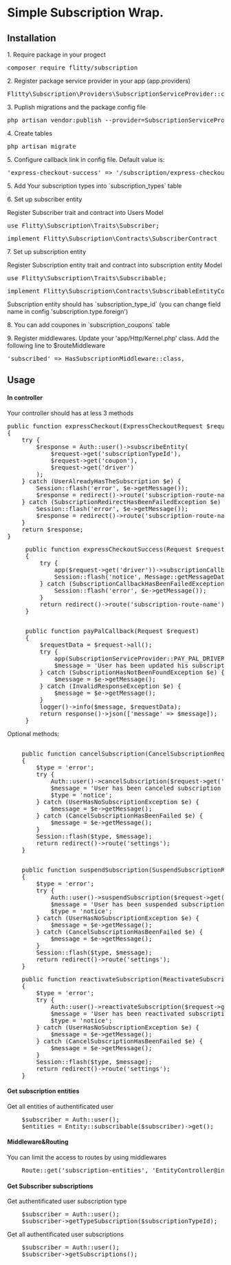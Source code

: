 <h1>Simple Subscription Wrap.</h1>

<h2>Installation</h2>

<p>1. Require package in your progect</p>
<pre>composer require flitty/subscription</pre>

<p>2. Register package service provider in your app (app.providers)</p>
<pre>Flitty\Subscription\Providers\SubscriptionServiceProvider::class</pre>

<p>3. Puplish migrations and the package config file</p>
<pre>php artisan vendor:publish --provider=SubscriptionServiceProvider</pre>

<p>4. Create tables</p>
<pre>php artisan migrate</pre>

<p>5. Configure callback link in config file. Default value is:</p>
<pre>'express-checkout-success' => '/subscription/express-checkout-success?driver=pay-pal-subscription',</pre>

<p>5. Add Your subscription types into `subscription_types` table</p>

<p>6. Set up subscriber entity</p>
<p>Register Subscriber trait and contract into Users Model</p>
<pre>use Flitty\Subscription\Traits\Subscriber;</pre>
<pre>implement Flitty\Subscription\Contracts\SubscriberContract</pre>

<p>7. Set up subscription entity</p>
<p>Register Subscription entity trait and contract into subscription entity Model</p>
<pre>use Flitty\Subscription\Traits\Subscribable;</pre>
<pre>implement Flitty\Subscription\Contracts\SubscribableEntityContract</pre>
<p>Subscription entity should has `subscription_type_id` (you can change field name in config 'subscription.type.foreign')</p>

<p>8. You can add coupones in `subscription_coupons` table</p>

<p>9. Register middlewares. Update your 'app/Http/Kernel.php' class. Add the following line to $routeMiddleware</p>
<pre>'subscribed' => HasSubscriptionMiddleware::class,</pre>

<h2>Usage</h2>

<h4>In controller</h4>
<p>Your controller should has at less 3 methods </p>
<pre>public function expressCheckout(ExpressCheckoutRequest $request)
{
    try {
        $response = Auth::user()->subscribeEntity(
            $request->get('subscriptionTypeId'),
            $request->get('coupon'),
            $request->get('driver')
        );
    } catch (UserAlreadyHasTheSubscription $e) {
        Session::flash('error', $e->getMessage());
        $response = redirect()->route('subscription-route-name');
    } catch (SubscriptionRedirectHasBeenFailedException $e) {
        Session::flash('error', $e->getMessage());
        $response = redirect()->route('subscription-route-name');
    }
    return $response;
}
</pre>
<pre>
     public function expressCheckoutSuccess(Request $request)
     {
         try {
             app($request->get('driver'))->subscriptionCallback($request->get('token'));
             Session::flash('notice', Message::getMessageData(Message::SUBSCRIBED_SUCCESSFULLY));
         } catch (SubscriptionCallbackHasBeenFailedException $e) {
             Session::flash('error', $e->getMessage());
         }
         return redirect()->route('subscription-route-name');
     }
</pre>
<pre>  
     public function payPalCallback(Request $request)
     {
         $requestData = $request->all();
         try {
             app(SubscriptionServiceProvider::PAY_PAL_DRIVER)->cmdCallback($requestData);
             $message = 'User has been updated his subscription';
         } catch (SubscriptionHasNotBeenFoundException $e) {
             $message = $e->getMessage();
         } catch (InvalidResponseException $e) {
             $message = $e->getMessage();
         }
         logger()->info($message, $requestData);
         return response()->json(['message' => $message]);
     }
</pre>

<p>Optional methods:</p>
<pre>    
    public function cancelSubscription(CancelSubscriptionRequest $request)
    {
        $type = 'error';
        try {
            Auth::user()->cancelSubscription($request->get('subscriptionTypeId'), $request->get('driver'));
            $message = 'User has been canceled subscription successfully';
            $type = 'notice';
        } catch (UserHasNoSubscriptionException $e) {
            $message = $e->getMessage();
        } catch (CancelSubscriptionHasBeenFailed $e) {
            $message = $e->getMessage();
        }
        Session::flash($type, $message);
        return redirect()->route('settings');
    }
 </pre>
<pre>
    public function suspendSubscription(SuspendSubscriptionRequest $request)
    {
        $type = 'error';
        try {
            Auth::user()->suspendSubscription($request->get('subscriptionTypeId'), $request->get('driver'));
            $message = 'User has been suspended subscription successfully';
            $type = 'notice';
        } catch (UserHasNoSubscriptionException $e) {
            $message = $e->getMessage();
        } catch (CancelSubscriptionHasBeenFailed $e) {
            $message = $e->getMessage();
        }
        Session::flash($type, $message);
        return redirect()->route('settings');
    }
</pre>
<pre>
    public function reactivateSubscription(ReactivateSubscriptionRequest $request)
    {
        $type = 'error';
        try {
            Auth::user()->reactivateSubscription($request->get('subscriptionTypeId'), $request->get('driver'));
            $message = 'User has been reactivated subscription successfully';
            $type = 'notice';
        } catch (UserHasNoSubscriptionException $e) {
            $message = $e->getMessage();
        } catch (CancelSubscriptionHasBeenFailed $e) {
            $message = $e->getMessage();
        }
        Session::flash($type, $message);
        return redirect()->route('settings');
    }
</pre>

<h4>Get subscription entities</h4>
<p>Get all entities of authentificated user</p>
<pre>
    $subscriber = Auth::user();
    $entities = Entity::subscribable($subscriber)->get();
</pre>

<h4>Middleware&Routing</h4>
<p>You can limit the access to routes by using middlewares</p>
<pre>
    Route::get('subscription-entities', 'EntityController@index')->middleware('subscribed:{id of the subscription type}');
</pre>

<h4>Get Subscriber subscriptions</h4>

<p>Get authentificated user subscription type</p>
<pre>
    $subscriber = Auth::user();
    $subscriber->getTypeSubscription($subscriptionTypeId);
</pre>

<p>Get all authentificated user subscriptions</p>
<pre>
    $subscriber = Auth::user();
    $subscriber->getSubscriptions();
</pre>
